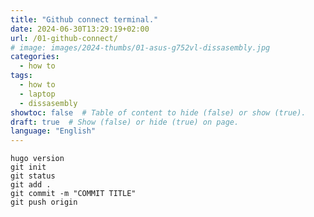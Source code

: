 ```yaml
---
title: "Github connect terminal."
date: 2024-06-30T13:29:19+02:00
url: /01-github-connect/
# image: images/2024-thumbs/01-asus-g752vl-dissasembly.jpg
categories: 
  - how to
tags: 
  - how to
  - laptop
  - dissasembly
showtoc: false  # Table of content to hide (false) or show (true).
draft: true  # Show (false) or hide (true) on page.
language: "English"
---
```


    hugo version
    git init
    git status
    git add .
    git commit -m "COMMIT TITLE"
    git push origin